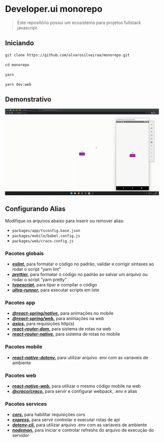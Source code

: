 # Developer.ui monorepo

> Este repositório possui um ecosistema para projetos fullstack javascript.

## Iniciando

```
git clone https://github.com/alvarosilveiraa/monorepo.git

cd monorepo

yarn

yarn dev:web
```

## Demonstrativo

![Demo](https://github.com/alvarosilveiraa/monorepo/blob/main/.github/2021-12-13%2009-17-45.gif)

## Configurando Alias

Modifique os arquivos abaixo para inserir ou remover alias:

- `packages/app/tsconfig.base.json`
- `packages/mobile/babel.config.js`
- `packages/web/craco.config.js`

### Pacotes globais

- **_[eslint.](https://www.npmjs.com/package/eslint)_** para formatar o código no padrão, validar e corrigir sintaxes ao rodar o script "yarn lint"
- **_[prettier.](https://www.npmjs.com/package/prettier)_** para formatar o código no padrão ao salvar um arquivo ou rodar o script "yarn pretty"
- **_[typescript.](https://www.npmjs.com/package/typescript)_** para tipar e compilar o código
- **_[ultra-runner.](https://www.npmjs.com/package/ultra-runner)_** para executar scripts em lote

### Pacotes app

- **_[@react-spring/native.](https://www.npmjs.com/package/@react-spring/native)_** para animações no mobile
- **_[@react-spring/web.](https://www.npmjs.com/package/@react-spring/web)_** para animações na web
- **_[axios.](https://www.npmjs.com/package/axios)_** para requisições http(s)
- **_[react-router-dom.](https://www.npmjs.com/package/react-router-dom)_** para sistema de rotas na web
- **_[react-router-native.](https://www.npmjs.com/package/react-router-native)_** para sistema de rotas no mobile

### Pacotes mobile

- **_[react-native-dotenv.](https://www.npmjs.com/package/react-native-dotenv)_** para utilizar arquivo .env com as variaveis de ambiente

### Pacotes web

- **_[react-native-web.](https://www.npmjs.com/package/react-native-web)_** para utilizar o mesmo código mobile na web
- **_[@craco/craco.](https://www.npmjs.com/package/@craco/craco)_** para servir e configurar webpack, .env e alias

### Pacotes services

- **_[cors.](https://www.npmjs.com/package/cors)_** para habilitar requisições cors
- **_[express.](https://www.npmjs.com/package/express)_** para servir controlar e executar rotas de api
- **_[dotenv-cli.](https://www.npmjs.com/package/dotenv-cli)_** para utilizar arquivo .env com as variaveis de ambiente
- **_[nodemon.](https://www.npmjs.com/package/nodemon)_** para iniciar e controlar refreshs do arquivo de execução do servidor
